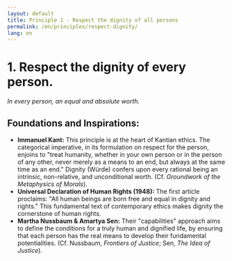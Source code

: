 ```yaml
---
layout: default
title: Principle 1 - Respect the dignity of all persons
permalink: /en/principles/respect-dignity/
lang: en
---
```


# 1. Respect the dignity of every person.
*In every person, an equal and absolute worth.*

## Foundations and Inspirations:

*   **Immanuel Kant:** This principle is at the heart of Kantian ethics. The categorical imperative, in its formulation on respect for the person, enjoins to "treat humanity, whether in your own person or in the person of any other, never merely as a means to an end, but always at the same time as an end." Dignity (Würde) confers upon every rational being an intrinsic, non-relative, and unconditional worth. (Cf. *Groundwork of the Metaphysics of Morals*).
*   **Universal Declaration of Human Rights (1948):** The first article proclaims: "All human beings are born free and equal in dignity and rights." This fundamental text of contemporary ethics makes dignity the cornerstone of human rights.
*   **Martha Nussbaum & Amartya Sen:** Their "capabilities" approach aims to define the conditions for a truly human and dignified life, by ensuring that each person has the real means to develop their fundamental potentialities. (Cf. Nussbaum, *Frontiers of Justice*; Sen, *The Idea of Justice*). 